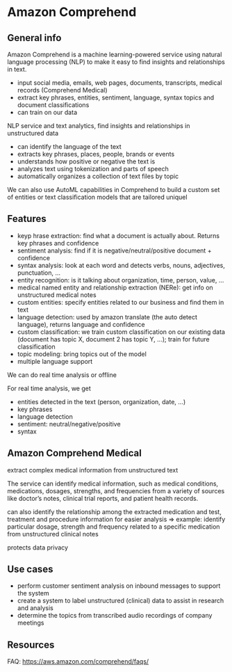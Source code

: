 # Amazon Comprehend

## General info
Amazon Comprehend is a machine learning-powered service using natural language processing (NLP) to make it easy to find insights and relationships in text.

* input social media, emails, web pages, documents, transcripts, medical records (Comprehend Medical)
* extract key phrases, entities, sentiment, language, syntax topics and document classifications
* can train on our data

NLP service and text analytics, find insights and relationships in unstructured data

* can identify the language of the text
* extracts key phrases, places, people, brands or events
* understands how positive or negative the text is
* analyzes text using tokenization and parts of speech
* automatically organizes a collection of text files by topic

We can also use AutoML capabilities in Comprehend to build a custom set of entities or text classification models that are tailored uniquel

## Features
* keyp hrase extraction: find what a document is actually about. Returns key phrases and confidence
* sentiment analysis: find if it is negative/neutral/positive document + confidence
* syntax analysis: look at each word and detects verbs, nouns, adjectives, punctuation, ...
* entity recognition: is it talking about organization, time, person, value, ...
* medical named entity and relationship extraction (NERe): get info on unstructured medical notes
* custom entities: specify entities related to our business and find them in text
* language detection: used by amazon translate (the auto detect language), returns language and confidence
* custom classification: we train custom classification on our existing data (document has topic X, document 2 has topic Y, ...); train for future classification
* topic modeling: bring topics out of the model
* multiple language support

We can do real time analysis or offline

For real time analysis, we get

* entities detected in the text (person, organization, date, ...)
* key phrases
* language detection
* sentiment: neutral/negative/positive
* syntax

## Amazon Comprehend Medical

extract complex medical information from unstructured text

The service can identify medical information, such as
medical conditions, medications, dosages, strengths, and frequencies from a variety of
sources like doctor’s notes, clinical trial reports, and patient health records. 

can also identify the relationship among the extracted medication and test, treatment and procedure information for easier analysis
=> example: identify particular dosage, strength and frequency related to a specific medication from unstructured clinical notes

protects data privacy

## Use cases
* perform customer sentiment analysis on inbound messages to support the system
* create a system to label unstructured (clinical) data to assist in research and analysis
* determine the topics from transcribed audio recordings of company meetings

## Resources

FAQ: https://aws.amazon.com/comprehend/faqs/